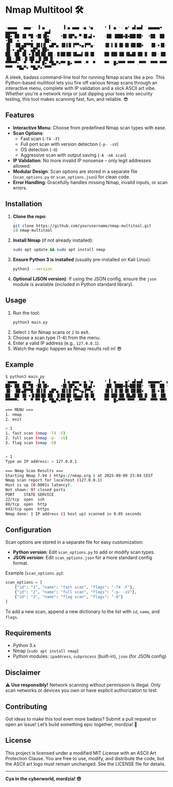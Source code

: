 # Nmap Multitool 🛠️

```
·▄▄▄▄   ▄▄▄·  ▐ ▄        ▐ ▄ ▄▄▄ .▄ •▄     • ▌ ▄ ·. ▄• ▄▌▄▄▌  ▄▄▄▄▄▪  ▄▄▄▄▄            ▄▄▌  
██▪ ██ ▐█ ▀█ •█▌▐█▪     •█▌▐█▀▄.▀·█▌▄▌▪    ·██ ▐███▪█▪██▌██•  •██  ██ •██  ▪     ▪     ██•  
▐█· ▐█▌▄█▀▀█ ▐█▐▐▌ ▄█▀▄ ▐█▐▐▌▐▀▀▪▄▐▀▀▄·    ▐█ ▌▐▌▐█·█▌▐█▌██▪   ▐█.▪▐█· ▐█.▪ ▄█▀▄  ▄█▀▄ ██▪  
██. ██ ▐█ ▪▐▌██▐█▌▐█▌.▐▌██▐█▌▐█▄▄▌▐█.█▌    ██ ██▌▐█▌▐█▄█▌▐█▌▐▌ ▐█▌·▐█▌ ▐█▌·▐█▌.▐▌▐█▌.▐▌▐█▌▐▌
▀▀▀▀▀•  ▀  ▀ ▀▀ █▪ ▀█▄▀▪▀▀ █▪ ▀▀▀ ·▀  ▀    ▀▀  █▪▀▀▀ ▀▀▀ .▀▀▀  ▀▀▀ ▀▀▀ ▀▀▀  ▀█▄▀▪ ▀█▄▀▪.▀▀▀ 

```

A sleek, badass command-line tool for running Nmap scans like a pro. This Python-based multitool lets you fire off various Nmap scans through an interactive menu, complete with IP validation and a slick ASCII art vibe. Whether you're a network ninja or just dipping your toes into security testing, this tool makes scanning fast, fun, and reliable. 😎

## Features
- **Interactive Menu**: Choose from predefined Nmap scan types with ease.
- **Scan Options**:
  - Fast scan (`-T4 -F`)
  - Full port scan with version detection (`-p- -sV`)
  - OS detection (`-O`)
  - Aggressive scan with output saving (`-A -oA scan`)
- **IP Validation**: No more invalid IP nonsense – only legit addresses allowed.
- **Modular Design**: Scan options are stored in a separate file (`scan_options.py` or `scan_options.json`) for clean code.
- **Error Handling**: Gracefully handles missing Nmap, invalid inputs, or scan errors.


## Installation
1. **Clone the repo**:
   ```bash
   git clone https://github.com/yourusername/nmap-multitool.git
   cd nmap-multitool
   ```
2. **Install Nmap** (if not already installed):
   ```bash
   sudo apt update && sudo apt install nmap
   ```
3. **Ensure Python 3 is installed** (usually pre-installed on Kali Linux):
   ```bash
   python3 --version
   ```
4. **Optional (JSON version)**: If using the JSON config, ensure the `json` module is available (included in Python standard library).

## Usage
1. Run the tool:
   ```bash
   python3 main.py
   ```
2. Select `1` for Nmap scans or `2` to exit.
3. Choose a scan type (1-4) from the menu.
4. Enter a valid IP address (e.g., `127.0.0.1`).
5. Watch the magic happen as Nmap results roll in! 😎

## Example
```bash
$ python3 main.py
·▄▄▄▄   ▄▄▄·  ▐ ▄        ▐ ▄ ▄▄▄ .▄ •▄     • ▌ ▄ ·. ▄• ▄▌▄▄▌  ▄▄▄▄▄▪  ▄▄▄▄▄            ▄▄▌  
██▪ ██ ▐█ ▀█ •█▌▐█▪     •█▌▐█▀▄.▀·█▌▄▌▪    ·██ ▐███▪█▪██▌██•  •██  ██ •██  ▪     ▪     ██•  
▐█· ▐█▌▄█▀▀█ ▐█▐▐▌ ▄█▀▄ ▐█▐▐▌▐▀▀▪▄▐▀▀▄·    ▐█ ▌▐▌▐█·█▌▐█▌██▪   ▐█.▪▐█· ▐█.▪ ▄█▀▄  ▄█▀▄ ██▪  
██. ██ ▐█ ▪▐▌██▐█▌▐█▌.▐▌██▐█▌▐█▄▄▌▐█.█▌    ██ ██▌▐█▌▐█▄█▌▐█▌▐▌ ▐█▌·▐█▌ ▐█▌·▐█▌.▐▌▐█▌.▐▌▐█▌▐▌
▀▀▀▀▀•  ▀  ▀ ▀▀ █▪ ▀█▄▀▪▀▀ █▪ ▀▀▀ ·▀  ▀    ▀▀  █▪▀▀▀ ▀▀▀ .▀▀▀  ▀▀▀ ▀▀▀ ▀▀▀  ▀█▄▀▪ ▀█▄▀▪.▀▀▀ 

=== MENU ===
1. nmap
2. exit

> 1
1. fast scan (nmap -T4 -F)
2. full scan (nmap -p- -sV)
3. flag scan (nmap -O)


> 1
Type an IP address: > 127.0.0.1

=== Nmap Scan Results ===
Starting Nmap 7.94 ( https://nmap.org ) at 2025-09-09 23:04 CEST
Nmap scan report for localhost (127.0.0.1)
Host is up (0.0001s latency).
Not shown: 97 closed ports
PORT    STATE SERVICE
22/tcp  open  ssh
80/tcp  open  http
443/tcp open  https
Nmap done: 1 IP address (1 host up) scanned in 0.05 seconds
```

## Configuration
Scan options are stored in a separate file for easy customization:
- **Python version**: Edit `scan_options.py` to add or modify scan types.
- **JSON version**: Edit `scan_options.json` for a more standard config format.

Example (`scan_options.py`):
```python
scan_options = [
    {"id": "1", "name": "fast scan", "flags": "-T4 -F"},
    {"id": "2", "name": "full scan", "flags": "-p- -sV"},
    {"id": "3", "name": "flag scan", "flags": "-O"}
]
```

To add a new scan, append a new dictionary to the list with `id`, `name`, and `flags`.

## Requirements
- Python 3.x
- Nmap (`sudo apt install nmap`)
- Python modules: `ipaddress`, `subprocess` (built-in), `json` (for JSON config)

## Disclaimer
⚠️ **Use responsibly!** Network scanning without permission is illegal. Only scan networks or devices you own or have explicit authorization to test.

## Contributing
Got ideas to make this tool even more badass? Submit a pull request or open an issue! Let’s build something epic together, mordzia! 💪

## License
This project is licensed under a modified MIT License with an ASCII Art Protection Clause.
You are free to use, modify, and distribute the code, but the ASCII art logo must remain unchanged. See the LICENSE file for details.

---

**Cya in the cyberworld, mordzia! 😎**
